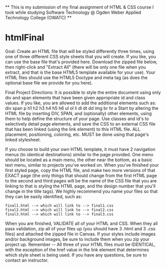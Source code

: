 **
This is my submission of my final assignment of HTML & CSS course I took while studying Software Technology
@ Ogden Weber Applied Technology College (OWATC)
**

# htmlFinal
 Goal: Create an HTML file that will be styled differently three times, using one of three different CSS style sheets that you will create. If you like, you can use the base file that's provided here. 
Download the zipped file below, then right-click and "Extract All" (there will be only one file when you extract, and that is the base HTML5 template available for your use). Your HTML files should use the HTML5 Doctype and meta tag (as does the optional base file we provide for you here). 

Final Project Directions:
It is possible to style the entire document using only div and span elements that have been given appropriate id and class values.
If you like, you are allowed to add the additional elements such as: div span p h1 h2 h3 h4 h5 h6 ul ol li dl dt dd img br hr a
Start by altering the HTML file by inserting DIV, SPAN, and (optionally) other elements, using them to help define the structure of your page. Use classes and id's to selectively detail page elements, and save the CSS to an external CSS file that has been linked (using the link element) to this HTML file.  ALL placement, positioning, coloring, etc. MUST be done using that page's linked stylesheet.

If you choose to build your own HTML template,  it must have 2 navigation menus (to identical destinations) similar to the page provided. One menu should be located as a main menu, the other near the bottom, as a basic text menu, similar to projects you've worked on.
When you've finished your first styled page, copy the HTML file, and make two more versions of that EXACT page (the only things that should change from the first HTML page to the second and third pages will be the name of the CSS file that you are linking to that is styling the HTML page, and the design number that you'll change in the title tags). We highly recommend you name your files so that they can be easily identified, such as: 

    final1.html --> which will link to --> final1.css
    final2.html --> which will link to --> final2.css
    final3.html --> which will link to --> final3.css 

When you are finished, VALIDATE all of your HTML and CSS. When they all pass validation, zip all of your files up (you should have 3 .html and 3 .css files) and attached the zipped file in Canvas. If your styles include images and/or background images, be sure to include them when you zip your project up. Remember -- All three of your HTML files must be IDENTICAL, with the exception of the href value in the link element that determines which style sheet is being used. If you have any questions, be sure to contact an instructor. 
